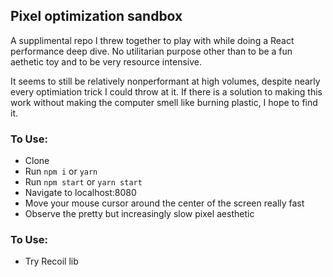 ## Pixel optimization sandbox

A supplimental repo I threw together to play with while doing a React performance deep dive. No utilitarian purpose other than to be a fun aethetic toy and to be very resource intensive.

It seems to still be relatively nonperformant at high volumes, despite nearly every optimiation trick I could throw at it. If there is a solution to making this work without making the computer smell like burning plastic, I hope to find it.

### To Use:
- Clone
- Run `npm i` or `yarn`
- Run `npm start` or `yarn start`
- Navigate to localhost:8080
- Move your mouse cursor around the center of the screen really fast
- Observe the pretty but increasingly slow pixel aesthetic

### To Use:
- Try Recoil lib
